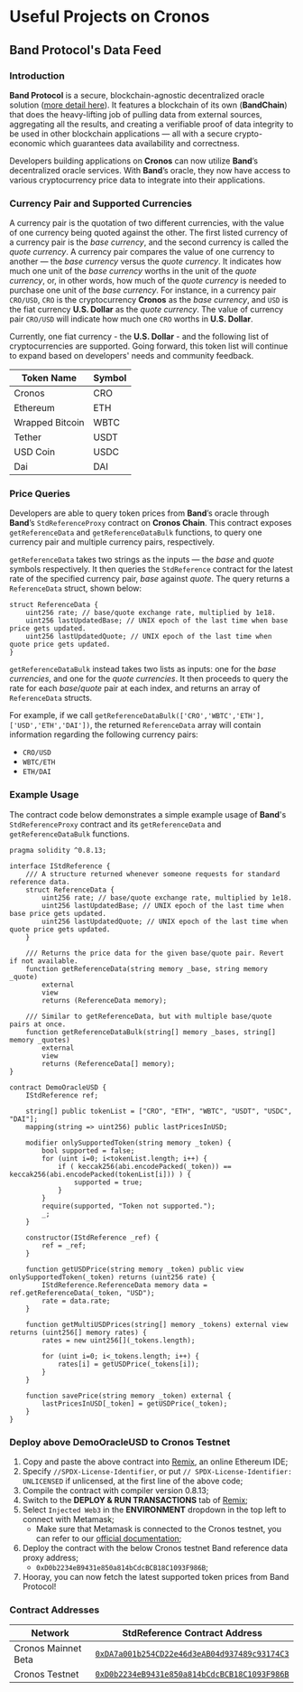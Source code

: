 # Useful Projects on Cronos


## Band Protocol's Data Feed

### Introduction

**Band Protocol** is a secure, blockchain-agnostic decentralized oracle solution ([more detail here](https://docs.bandchain.org)).
It features a blockchain of its own (**BandChain**) that does the heavy-lifting job of pulling data from external sources,
aggregating all the results, and creating a verifiable proof of data integrity to be used in other blockchain
applications — all with a secure crypto-economic which guarantees data availability and correctness.

Developers building applications on **Cronos** can now utilize **Band**’s decentralized oracle services. 
With **Band**’s oracle, they now have access to various cryptocurrency price data to integrate into their applications.

### Currency Pair and Supported Currencies

A currency pair is the quotation of two different currencies, with the value of one currency being quoted against the other. 
The first listed currency of a currency pair is the _base currency_, and the second currency is called the _quote currency_.
A currency pair compares the value of one currency to another — the _base currency_ versus the _quote currency_. 
It indicates how much one unit of the _base currency_ worths in the unit of the _quote currency_,
or, in other words, how much of the _quote currency_ is needed to purchase one unit of the _base currency_.
For instance, in a currency pair `CRO/USD`, `CRO` is the cryptocurrency **Cronos** as the _base currency_, 
and `USD` is the fiat currency **U.S. Dollar** as the _quote currency_. 
The value of currency pair `CRO/USD` will indicate how much one `CRO` worths in **U.S. Dollar**.

Currently, one fiat currency - the **U.S. Dollar** - and the following list of cryptocurrencies are supported. 
Going forward, this token list will continue to expand based on developers' needs and community feedback.

| Token Name      | Symbol |
|-----------------| ------ |
| Cronos          | CRO    |
| Ethereum        | ETH    |
| Wrapped Bitcoin | WBTC   |
| Tether          | USDT   |
| USD Coin        | USDC   |
| Dai             | DAI    |

### Price Queries

Developers are able to query token prices from **Band**’s oracle through **Band**’s 
`StdReferenceProxy` contract on **Cronos Chain**.
This contract exposes `getReferenceData` and `getReferenceDataBulk` functions, 
to query one currency pair and multiple currency pairs, respectively.

`getReferenceData` takes two strings as the inputs — the _base_ and _quote_ symbols respectively. 
It then queries the `StdReference` contract for the latest rate of the specified currency pair, _base_ against _quote_.
The query returns a `ReferenceData` struct, shown below:
```solidity
struct ReferenceData {
    uint256 rate; // base/quote exchange rate, multiplied by 1e18.
    uint256 lastUpdatedBase; // UNIX epoch of the last time when base price gets updated.
    uint256 lastUpdatedQuote; // UNIX epoch of the last time when quote price gets updated.
}
```

`getReferenceDataBulk` instead takes two lists as inputs: one for the _base currencies_, and one for the _quote currencies_. 
It then proceeds to query the rate for each _base_/_quote_ pair at each index, 
and returns an array of `ReferenceData` structs.

For example, if we call `getReferenceDataBulk(['CRO','WBTC','ETH'], ['USD','ETH','DAI'])`, the returned `ReferenceData`
array will contain information regarding the following currency pairs:

- `CRO/USD`
- `WBTC/ETH`
- `ETH/DAI`

### Example Usage

The contract code below demonstrates a simple example usage of **Band**'s `StdReferenceProxy` contract 
and its `getReferenceData` and `getReferenceDataBulk` functions.

```solidity
pragma solidity ^0.8.13;

interface IStdReference {
    /// A structure returned whenever someone requests for standard reference data.
    struct ReferenceData {
        uint256 rate; // base/quote exchange rate, multiplied by 1e18.
        uint256 lastUpdatedBase; // UNIX epoch of the last time when base price gets updated.
        uint256 lastUpdatedQuote; // UNIX epoch of the last time when quote price gets updated.
    }

    /// Returns the price data for the given base/quote pair. Revert if not available.
    function getReferenceData(string memory _base, string memory _quote)
        external
        view
        returns (ReferenceData memory);

    /// Similar to getReferenceData, but with multiple base/quote pairs at once.
    function getReferenceDataBulk(string[] memory _bases, string[] memory _quotes)
        external
        view
        returns (ReferenceData[] memory);
}

contract DemoOracleUSD {
    IStdReference ref;

    string[] public tokenList = ["CRO", "ETH", "WBTC", "USDT", "USDC", "DAI"];
    mapping(string => uint256) public lastPricesInUSD;

    modifier onlySupportedToken(string memory _token) {
        bool supported = false;
        for (uint i=0; i<tokenList.length; i++) {
            if ( keccak256(abi.encodePacked(_token)) == keccak256(abi.encodePacked(tokenList[i])) ) {
                supported = true;
            }
        }
        require(supported, "Token not supported.");
        _;
    }

    constructor(IStdReference _ref) {
        ref = _ref;
    }

    function getUSDPrice(string memory _token) public view onlySupportedToken(_token) returns (uint256 rate) {
        IStdReference.ReferenceData memory data = ref.getReferenceData(_token, "USD");
        rate = data.rate;
    }

    function getMultiUSDPrices(string[] memory _tokens) external view returns (uint256[] memory rates) {
        rates = new uint256[](_tokens.length);

        for (uint i=0; i<_tokens.length; i++) {
            rates[i] = getUSDPrice(_tokens[i]);
        }
    }

    function savePrice(string memory _token) external {
        lastPricesInUSD[_token] = getUSDPrice(_token);
    }
}
```

### Deploy above DemoOracleUSD to Cronos Testnet

1. Copy and paste the above contract into [Remix](https://remix.ethereum.org/), an online Ethereum IDE;
2. Specify `//SPDX-License-Identifier`, or put `// SPDX-License-Identifier: UNLICENSED` if unlicensed, at the first line of the above code;
3. Compile the contract with compiler version 0.8.13;
4. Switch to the **DEPLOY & RUN TRANSACTIONS** tab of [Remix](https://remix.ethereum.org/);
5. Select `Injected Web3` in the **ENVIRONMENT** dropdown in the top left to connect with Metamask;
    - Make sure that Metamask is connected to the Cronos testnet, you can refer to our [official documentation](https://docs.cronos.org/resources/chain-integration.html#integration-guide-for-cronos-testnet);
7. Deploy the contract with the below Cronos testnet Band reference data proxy address;
    - `0xD0b2234eB9431e850a814bCdcBCB18C1093F986B`;
8. Hooray, you can now fetch the latest supported token prices from Band Protocol!

### Contract Addresses

| Network             | StdReference Contract Address                                                                                                                            |
| --------------      | -------------------------------------------------------------------------------------------------------------------------------------------------------- |
| Cronos Mainnet Beta | [`0xDA7a001b254CD22e46d3eAB04d937489c93174C3`](https://cronoscan.com/address/0xDA7a001b254CD22e46d3eAB04d937489c93174C3)                                 |
| Cronos Testnet      | [`0xD0b2234eB9431e850a814bCdcBCB18C1093F986B`](https://testnet.cronoscan.com/address/0xD0b2234eB9431e850a814bCdcBCB18C1093F986B)                         |
